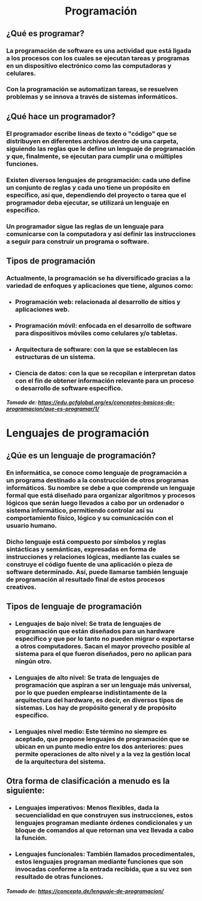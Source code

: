 
#  <h1 align="center">**Programación**
## **¿Qué es programar?**
### La programación de software es una actividad que está ligada a los procesos con los cuales se ejecutan tareas y programas en un dispositivo electrónico como las computadoras y celulares.
### Con la programación se automatizan tareas, se resuelven problemas y se innova a través de sistemas informáticos.
## **¿Qué hace un programador?**
### El programador escribe líneas de texto o "código" que se distribuyen en diferentes archivos dentro de una carpeta, siguiendo las reglas que le define un lenguaje de programación y que, finalmente, se ejecutan para cumplir una o múltiples funciones. 
### Existen diversos lenguajes de programación: cada uno define un conjunto de reglas y cada uno tiene un propósito en específico, así que, dependiendo del proyecto o tarea que el programador deba ejecutar, se utilizará un lenguaje en específico. 
### Un programador sigue las reglas de un lenguaje para comunicarse con la computadora y así definir las instrucciones a seguir para construir un programa o software.
## **Tipos de programación**
### Actualmente, la programación se ha diversificado gracias a la variedad de enfoques y aplicaciones que tiene, algunos como:
- ### Programación web: relacionada al desarrollo de sitios y aplicaciones web.
- ### Programación móvil: enfocada en el desarrollo de software para dispositivos móviles como celulares y/o tabletas.
- ### Arquitectura de software: con la que se establecen las estructuras de un sistema.
- ### Ciencia de datos: con la que se recopilan e interpretan datos con el fin de obtener información relevante para un proceso o desarrollo de software específico.
###### ***Tomado de: https://edu.gcfglobal.org/es/conceptos-basicos-de-programacion/que-es-programar/1/***
# **Lenguajes de programación**
## **¿Qúe es un lenguaje de programación?**
### En informática, se conoce como lenguaje de programación a un programa destinado a la construcción de otros programas informáticos. Su nombre se debe a que comprende un lenguaje formal que está diseñado para organizar algoritmos y procesos lógicos que serán luego llevados a cabo por un ordenador o sistema informático, permitiendo controlar así su comportamiento físico, lógico y su comunicación con el usuario humano.

### Dicho lenguaje está compuesto por símbolos y reglas sintácticas y semánticas, expresadas en forma de instrucciones y relaciones lógicas, mediante las cuales se construye el código fuente de una aplicación o pieza de software determinado. Así, puede llamarse también lenguaje de programación al resultado final de estos procesos creativos.
## **Tipos de lenguaje de programación** 
- ### **Lenguajes de bajo nivel:** Se trata de lenguajes de programación que están diseñados para un hardware específico y que por lo tanto no pueden migrar o exportarse a otros computadores. Sacan el mayor provecho posible al sistema para el que fueron diseñados, pero no aplican para ningún otro.
- ### **Lenguajes de alto nivel:** Se trata de lenguajes de programación que aspiran a ser un lenguaje más universal, por lo que pueden emplearse indistintamente de la arquitectura del hardware, es decir, en diversos tipos de sistemas. Los hay de propósito general y de propósito específico.
- ### **Lenguajes nivel medio:** Este término no siempre es aceptado, que propone lenguajes de programación que se ubican en un punto medio entre los dos anteriores: pues permite operaciones de alto nivel y a la vez la gestión local de la arquitectura del sistema.
## Otra forma de clasificación a menudo es la siguiente:
- ### **Lenguajes imperativos:** Menos flexibles, dada la secuencialidad en que construyen sus instrucciones, estos lenguajes programan mediante órdenes condicionales y un bloque de comandos al que retornan una vez llevada a cabo la función.
- ### **Lenguajes funcionales:** También llamados procedimentales, estos lenguajes programan mediante funciones que son invocadas conforme a la entrada recibida, que a su vez son resultado de otras funciones.
###### ***Tomado de: https://concepto.de/lenguaje-de-programacion/***